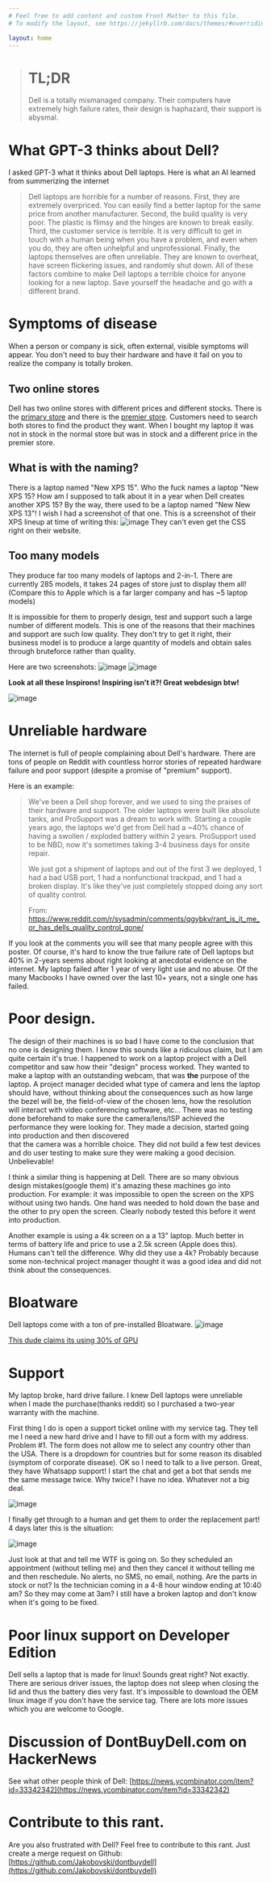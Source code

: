 ```yaml
---
# Feel free to add content and custom Front Matter to this file.
# To modify the layout, see https://jekyllrb.com/docs/themes/#overriding-theme-defaults

layout: home
---
```



># TL;DR
> Dell is a totally mismanaged company. Their computers have extremely high failure rates, their design is haphazard, 
their support is abysmal.



# What GPT-3 thinks about Dell?
I asked GPT-3 what it thinks about Dell laptops. Here is what an AI learned from summerizing the internet

>Dell laptops are horrible for a number of reasons. First, they are extremely overpriced. You can easily find a better laptop for the same price from another manufacturer. Second, the build quality is very poor. The plastic is flimsy and the hinges are known to break easily. Third, the customer service is terrible. It is very difficult to get in touch with a human being when you have a problem, and even when you do, they are often unhelpful and unprofessional. Finally, the laptops themselves are often unreliable. They are known to overheat, have screen flickering issues, and randomly shut down.
>All of these factors combine to make Dell laptops a terrible choice for anyone looking for a new laptop. 
> Save yourself the headache and go with a different brand.
  

# Symptoms of disease
When a person or company is sick, often external, visible symptoms will appear. You don't need to buy their 
hardware and have it fail on you to realize the company is totally broken.

## Two online stores
Dell has two online stores with different prices and different stocks. There is the [primary store](https://www.dell.com/en-us/shop/) and there is the [premier store](https://www.dell.com/en-us/lp/dell-premier-deals). 
Customers need to search both stores to find the product they want. When I bought my laptop it was not in stock in the normal store but was in stock and a different price
in the premier store.

## What is with the naming?
There is a laptop named "New XPS 15". Who the fuck names a laptop "New XPS 15? How am I supposed to talk about it in a year when Dell creates another XPS 15? By the way, there used to be a laptop named "New New XPS 13"! I wish I had a screenshot of that one. 
This is a screenshot of their XPS lineup at time of writing this:
![image](/assets/xps-lineup.png)
They can't even get the CSS right on their website. 

## Too many models
They produce far too many models of laptops and 2-in-1. There are currently 285 models, it takes 24 pages of store just to display them all! (Compare this to Apple which is a far larger company and has ~5 laptop models)

It is impossible for them to properly design, test and support such a large number of different models.
This is one of the reasons that their machines and support are such low quality. They don't try to get it right, their business model is to produce
a large quantity of models and obtain sales through bruteforce rather than quality. 

Here are two screenshots:
![image](/assets/number-of-models.png)
![image](/assets/pages-of-laptops.png)

**Look at all these Inspirons! Inspiring isn't it?! Great webdesign btw!**

![image](/assets/lineup.png)


# Unreliable hardware
The internet is full of people complaining about Dell's hardware. There are tons of people on Reddit with countless horror stories
of repeated hardware failure and poor support (despite a promise of "premium" support).

Here is an example:
>We've been a Dell shop forever, and we used to sing the praises of their hardware and support. The older laptops were built like absolute tanks, and ProSupport was a dream to work with.
>Starting a couple years ago, the laptops we'd get from Dell had a ~40% chance of having a swollen / exploded battery within 2 years. ProSupport used to be NBD, now it's sometimes taking 3-4 business days for onsite repair.
> 
>We just got a shipment of laptops and out of the first 3 we deployed, 1 had a bad USB port, 1 had a nonfunctional trackpad, and 1 had a broken display. It's like they've just completely stopped doing any sort of quality control.
>
> From: https://www.reddit.com/r/sysadmin/comments/qgybkv/rant_is_it_me_or_has_dells_quality_control_gone/
 
If you look at the comments you will see that many people agree with this poster. Of course, it's hard to know the true failure rate
of Dell laptops but 40% in 2-years seems about right looking at anecdotal evidence on the internet. My laptop failed after 1 year of very light use and no abuse.
Of the many Macbooks I have owned over the last 10+ years, not a single one has failed.


# Poor design.
The design of their machines is so bad I have come to the conclusion that no one is designing them. I know this sounds like a ridiculous claim,
but I am quite certain it's true. I happened to work on a laptop project with a Dell competitor and saw how their "design" process worked. They wanted
to make a laptop with an outstanding webcam, that was **the** purpose of the laptop. A project manager decided what type of camera and lens the laptop should have,
without thinking about the consequences such as how large the bezel will be, the field-of-view of the chosen lens, how the resolution will interact with video conferencing software, etc...
There was no testing done beforehand to make sure the camera/lens/ISP achieved the performance they were looking for. They made a decision, started going into production and then discovered  
that the camera was a horrible choice. They did not build a few test devices and do user testing to make sure they were making a good decision. Unbelievable!

I think a similar thing is happening at Dell. There are so many obvious design mistakes(google them) it's amazing these machines go into production. For example:
it was impossible to open the screen on the XPS without using two hands. One hand was needed to hold down the base and the other to pry open the screen. Clearly nobody tested this before it went into production.

Another example is using a 4k screen on a a 13" laptop. Much better in terms of battery life and price to use a 2.5k screen (Apple does this). Humans can't tell the difference. Why did they use a 4k? Probably because some non-technical project manager thought it was a good idea
and did not think about the consequences. 

# Bloatware
Dell laptops come with a ton of pre-installed Bloatware. 
![image](/assets/crapware.png)

[This dude claims its using 30% of GPU](https://www.youtube.com/watch?v=5N7aYtkzKJc)


# Support
My laptop broke, hard drive failure. I knew Dell laptops were unreliable when I made the purchase(thanks reddit) so I purchased a two-year warranty with the machine. 

First thing I do is open a support ticket online with my service tag. They tell me I need a new hard drive and I have to fill out a form with my address. Problem #1. The form does not allow me to select any country other than the USA.
There is a dropdown for countries but for some reason its disabled (symptom of corporate disease). OK so I need to talk to a live person. Great, they have Whatsapp support! I start the chat and get a bot that sends me the same message twice.
Why twice? I have no idea. Whatever not a big deal. 

![image](/assets/whatsapp-support.png)

I finally get through to a human and get them to order the replacement part! 4 days later this is the situation: 

![image](/assets/service-history.png)

Just look at that and tell me WTF is going on. So they scheduled an appointment (without telling me) and then they cancel it without telling me and then reschedule. No alerts, no SMS, no email, nothing. 
Are the parts in stock or not? Is the technician coming in a 4-8 hour window ending at 10:40 am? So they may come at 3am?  I still have a broken laptop and don't know when it's going to be fixed.


# Poor linux support on Developer Edition
Dell sells a laptop that is made for linux! Sounds great right? Not exactly. There are serious driver issues, the laptop does not sleep when closing the lid and thus the battery dies very fast. It's impossible 
to download the OEM linux image if you don't have the service tag. There are lots more issues which you are welcome to Google. 


# Discussion of DontBuyDell.com on HackerNews
See what other people think of Dell: [https://news.ycombinator.com/item?id=33342342](https://news.ycombinator.com/item?id=33342342)


# Contribute to this rant.
Are you also frustrated with Dell? Feel free to contribute to this rant. Just create a merge request on Github: [https://github.com/Jakobovski/dontbuydell](https://github.com/Jakobovski/dontbuydell)

